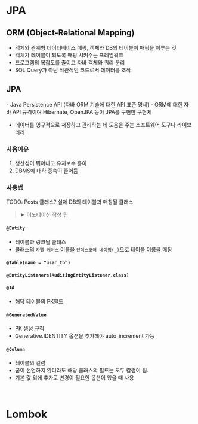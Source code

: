 # JPA

## ORM (Object-Relational Mapping)
- 객체와 관계형 데이터베이스 매핑, 객체와 DB의 테이블이 매핑을 이루는 것
- 객체가 테이블이 되도록 매핑 시켜주는 프레임워크
- 프로그램의 복잡도를 줄이고 자바 객체와 쿼리 분리
- SQL Query가 아닌 직관적인 코드로서 데이터를 조작

## JPA
- Java Persistence API (자바 ORM 기술에 대한 API 표준 명세)
- ORM에 대한 자바 API 규격이며 Hibernate, OpenJPA 등이 JPA를 구현한 구현체
- 데이터를 영구적으로 저장하고 관리하는 데 도움을 주는 소프트웨어 도구나 라이브러리

### 사용이유
1. 생산성이 뛰어나고 유지보수 용이
2. DBMS에 대하 종속이 줄어듬

### 사용법 
TODO:  Posts 클래스? 실제 DB의 테이블과 매칭될 클래스
> <details>
> <summary>어노테이션 작성 팁</summary>
> 
> - @Entity는 JPA 어노테이션이고, @ Getter, @NoArgsConstructor는 롬복 에노테이션
> - 롬복은 코드를 단순화 시켜주지만, 필수 어노테이션은 아님
> - 따라서, 중요성이 더 높은 @ Entity를 클래스와 가깝게 두고, 롬복 어노테이션을 그 위로 위치
> </details>

#### `@Entity`
- 테이블과 링크될 클래스
- 클래스의 `카멜 케이스` 이름을 `언더스코어 네이밍(_)`으로 테이블 이름을 매칭

#### `@Table(name = "user_tb")`

#### `@EntityListeners(AuditingEntityListener.class)`

#### `@Id`
- 해당 테이블의 PK필드

#### `@GeneratedValue`
- PK 생성 규칙
- Generative.IDENTITY 옵션을 추가해야 auto_increment 가능

#### `@Column`
- 테이블의 컬럼
- 굳이 선언하지 않더라도 해당 클래스의 필드는 모두 칼럼이 됨.
- 기본 값 외에 추가로 변경이 필요한 옵션이 있을 때 사용

<br />

# Lombok

